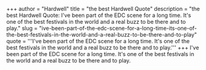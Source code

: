 +++
author = "Hardwell"
title = "the best Hardwell Quote"
description = "the best Hardwell Quote: I've been part of the EDC scene for a long time. It's one of the best festivals in the world and a real buzz to be there and to play."
slug = "ive-been-part-of-the-edc-scene-for-a-long-time-its-one-of-the-best-festivals-in-the-world-and-a-real-buzz-to-be-there-and-to-play"
quote = '''I've been part of the EDC scene for a long time. It's one of the best festivals in the world and a real buzz to be there and to play.'''
+++
I've been part of the EDC scene for a long time. It's one of the best festivals in the world and a real buzz to be there and to play.
